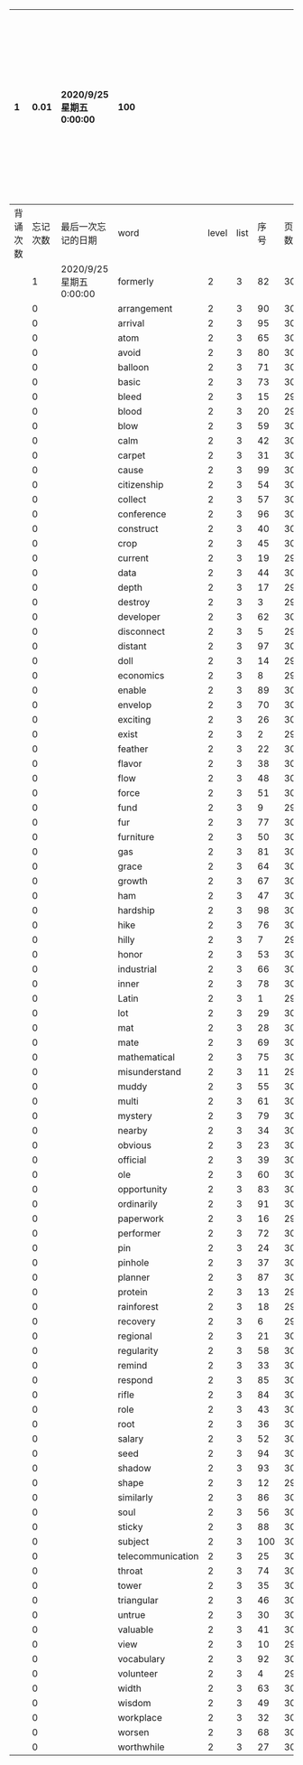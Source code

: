 |1|0.01|2020/9/25 星期五 0:00:00|100|||||本行表示本列表背诵次数，最后一次遗忘率和最后一次背诵时间||
|:--|:--|:--|:--|:--|:--|:--|:--|:--|:--|
|背诵次数|忘记次数|最后一次忘记的日期|word|level|list|序号|页数|备注|助记备注|
||1|2020/9/25 星期五 0:00:00|formerly|2|3|82|302|||
||0||arrangement|2|3|90|302|||
||0||arrival|2|3|95|302|||
||0||atom|2|3|65|301|||
||0||avoid|2|3|80|302|||
||0||balloon|2|3|71|301|||
||0||basic|2|3|73|302|||
||0||bleed|2|3|15|299|||
||0||blood|2|3|20|299|||
||0||blow|2|3|59|301|||
||0||calm|2|3|42|300|||
||0||carpet|2|3|31|300|||
||0||cause|2|3|99|302|||
||0||citizenship|2|3|54|301|||
||0||collect|2|3|57|301|||
||0||conference|2|3|96|302|||
||0||construct|2|3|40|300|||
||0||crop|2|3|45|300|||
||0||current|2|3|19|299|||
||0||data|2|3|44|300|||
||0||depth|2|3|17|299|||
||0||destroy|2|3|3|299|||
||0||developer|2|3|62|301|||
||0||disconnect|2|3|5|299|||
||0||distant|2|3|97|302|||
||0||doll|2|3|14|299|||
||0||economics|2|3|8|299|||
||0||enable|2|3|89|302|||
||0||envelop|2|3|70|301|||
||0||exciting|2|3|26|300|||
||0||exist|2|3|2|299|||
||0||feather|2|3|22|300|||
||0||flavor|2|3|38|300|||
||0||flow|2|3|48|301|||
||0||force|2|3|51|301|||
||0||fund|2|3|9|299|||
||0||fur|2|3|77|302|||
||0||furniture|2|3|50|301|||
||0||gas|2|3|81|302|||
||0||grace|2|3|64|301|||
||0||growth|2|3|67|301|||
||0||ham|2|3|47|301|||
||0||hardship|2|3|98|302|||
||0||hike|2|3|76|302|||
||0||hilly|2|3|7|299|||
||0||honor|2|3|53|301|||
||0||industrial|2|3|66|301|||
||0||inner|2|3|78|302|||
||0||Latin|2|3|1|299|||
||0||lot|2|3|29|300|||
||0||mat|2|3|28|300|||
||0||mate|2|3|69|301|||
||0||mathematical|2|3|75|302|||
||0||misunderstand|2|3|11|299|||
||0||muddy|2|3|55|301|||
||0||multi|2|3|61|301|||
||0||mystery|2|3|79|302|||
||0||nearby|2|3|34|300|||
||0||obvious|2|3|23|300|||
||0||official|2|3|39|300|||
||0||ole|2|3|60|301|||
||0||opportunity|2|3|83|302|||
||0||ordinarily|2|3|91|302|||
||0||paperwork|2|3|16|299|||
||0||performer|2|3|72|301|||
||0||pin|2|3|24|300|||
||0||pinhole|2|3|37|300|||
||0||planner|2|3|87|302|||
||0||protein|2|3|13|299|||
||0||rainforest|2|3|18|299|||
||0||recovery|2|3|6|299|||
||0||regional|2|3|21|300|||
||0||regularity|2|3|58|301|||
||0||remind|2|3|33|300|||
||0||respond|2|3|85|302|||
||0||rifle|2|3|84|302|||
||0||role|2|3|43|300|||
||0||root|2|3|36|300|||
||0||salary|2|3|52|301|||
||0||seed|2|3|94|302|||
||0||shadow|2|3|93|302|||
||0||shape|2|3|12|299|||
||0||similarly|2|3|86|302|||
||0||soul|2|3|56|301|||
||0||sticky|2|3|88|302|||
||0||subject|2|3|100|302|||
||0||telecommunication|2|3|25|300|||
||0||throat|2|3|74|302|||
||0||tower|2|3|35|300|||
||0||triangular|2|3|46|301|||
||0||untrue|2|3|30|300|||
||0||valuable|2|3|41|300|||
||0||view|2|3|10|299|||
||0||vocabulary|2|3|92|302|||
||0||volunteer|2|3|4|299|||
||0||width|2|3|63|301|||
||0||wisdom|2|3|49|301|||
||0||workplace|2|3|32|300|||
||0||worsen|2|3|68|301|||
||0||worthwhile|2|3|27|300|||
